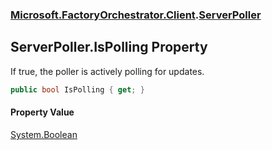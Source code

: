### [Microsoft.FactoryOrchestrator.Client](Microsoft_FactoryOrchestrator_Client.md 'Microsoft.FactoryOrchestrator.Client').[ServerPoller](Microsoft_FactoryOrchestrator_Client_ServerPoller.md 'Microsoft.FactoryOrchestrator.Client.ServerPoller')
## ServerPoller.IsPolling Property
If true, the poller is actively polling for updates.  
```csharp
public bool IsPolling { get; }
```
#### Property Value
[System.Boolean](https://docs.microsoft.com/en-us/dotnet/api/System.Boolean 'System.Boolean')
